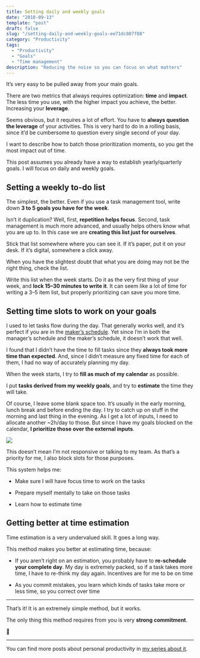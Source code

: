 ```yaml
---
title: Setting daily and weekly goals
date: "2018-09-13"
template: "post"
draft: false
slug: "/setting-daily-and-weekly-goals-ee71dc807f08"
category: "Productivity"
tags:
  - "Productivity"
  - "Goals"
  - "Time management"
description: "Reducing the noise so you can focus on what matters"
---
```


It’s very easy to be pulled away from your main goals.

There are two metrics that always requires optimization: **time** and **impact**. The less time you use, with the higher impact you achieve, the better. Increasing your **leverage**.

Seems obvious, but it requires a lot of effort. You have to **always question the leverage** of your activities. This is very hard to do in a rolling basis, since it’d be cumbersome to question every single second of your day.

I want to describe how to batch those prioritization moments, so you get the most impact out of time.

This post assumes you already have a way to establish yearly/quarterly goals. I will focus on daily and weekly goals.

## Setting a weekly to-do list

The simplest, the better. Even if you use a task management tool, write down **3 to 5 goals you have for the week**.

Isn’t it duplication? Well, first, **repetition helps focus**. Second, task management is much more advanced, and usually helps others know what you are up to. In this case we are **creating this list just for ourselves**.

Stick that list somewhere where you can see it. If it’s paper, put it on your desk. If it’s digital, somewhere a click away.

When you have the slightest doubt that what you are doing may not be the right thing, check the list.

Write this list when the week starts. Do it as the very first thing of your week, and **lock 15–30 minutes to write it**. It can seem like a lot of time for writing a 3–5 item list, but properly prioritizing can save you more time.

## Setting time slots to work on your goals

I used to let tasks flow during the day. That generally works well, and it’s perfect if you are in the [maker’s schedule](http://www.paulgraham.com/makersschedule.html). Yet since I’m in both the manager’s schedule and the maker’s schedule, it doesn’t work that well.

I found that I didn’t have the time to fill tasks since they **always took more time than expected**. And, since I didn’t measure any fixed time for each of them, I had no way of accurately planning my day.

When the week starts, I try to **fill as much of my calendar** as possible.

I put **tasks derived from my weekly goals**, and try to **estimate** the time they will take.

Of course, I leave some blank space too. It’s usually in the early morning, lunch break and before ending the day. I try to catch up on stuff in the morning and last thing in the evening. As I get a lot of inputs, I need to allocate another ~2h/day to those. But since I have my goals blocked on the calendar, **I prioritize those over the external inputs**.

![](https://cdn-images-1.medium.com/max/2000/1*Q9HIwVeOQMpC1sIM4u5guQ.png)

This doesn’t mean I’m not responsive or talking to my team. As that’s a priority for me, I also block slots for those purposes.

This system helps me:

* Make sure I will have focus time to work on the tasks

* Prepare myself mentally to take on those tasks

* Learn how to estimate time

## Getting better at time estimation

Time estimation is a very undervalued skill. It goes a long way.

This method makes you better at estimating time, because:

* If you aren’t right on an estimation, you probably have to **re-schedule your complete day**. My day is extremely packed, so if a task takes more time, I have to re-think my day again. Incentives are for me to be on time

* As you commit mistakes, you learn which kinds of tasks take more or less time, so you correct over time

---
That’s it! It is an extremely simple method, but it works.

The only thing this method requires from you is very **strong commitment**.

💪

---

You can find more posts about personal productivity in [my series about it](https://blog.luisivan.net/a-series-on-personal-productivity-640397638e8).
